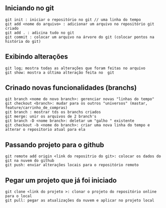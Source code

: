 ## Iniciando no git 
    git init : iniciar o repositório no git // uma linha do tempo
    git add <nome do arquivo> : adicionar um arquivo no repositório git criado  
    git add . : adicina tudo no git     
    git commit : colocar um arquivo na árvore do git (colocar pontos na história do git)

## Exibindo alterações
    git log; mostra todas as alterações que foram feitas no arquivo 
    git show: mostra a última alteração feita no  git  

## Crinado novas funcionalidades (branchs)
    git branch <nome do novo branch>: gerenciar novas "linhas do tempo"
    git checkout <branch>: mudar para os outros "universos" (mastar, feature/carrinho_de_compras)
    git branch : mostrar tds os branchs criados 
    git merge: unir os arquivos de 2 branch's
    git branch -D <nome branch>: deletar um "galho " existente 
    git checkout -b <nome do branch>: criar uma nova linha do tempo e alterar o repositorio atual para ela

## Passando projeto para o github
    git remote add origin <link do repositrio do git>: colocar os dados do git na nuvem do github 
    git push: enviar alterações locais para o repositório remoto 

## Pegar um projeto que já foi iniciado
    git clone <link do projeto >: clonar o projeto do repositório online  para o local 
    git pull: pegar as atualizações da nuvem e aplicar no projeto local 